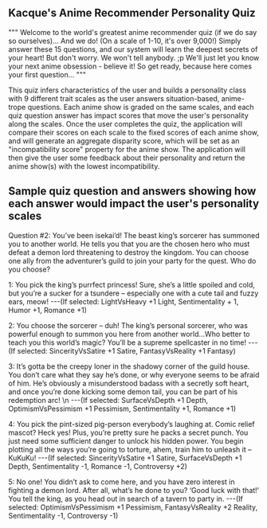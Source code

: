 Kacque's Anime Recommender Personality Quiz
--
"""
Welcome to the world's greatest anime recommender quiz (if we do say so ourselves)...
And we do! (On a scale of 1-10, it's over 9,000!)
Simply answer these 15 questions, and our system will learn the deepest secrets of your heart!
But don't worry. We won't tell anybody. ;p
We'll just let you know your next anime obsession - believe it!
So get ready, because here comes your first question...
"""

This quiz infers characteristics of the user and builds a personality class with 9 different trait scales as the user answers situation-based, anime-trope questions. Each anime show is graded on the same scales, and each quiz question answer has impact scores that move the user's personality along the scales. Once the user completes the quiz, the application will compare their scores on each scale to the fixed scores of each anime show, and will generate an aggregate disparity score, which will be set as an "incompatibility score" property for the anime show. The application will then give the user some feedback about their personality and return the anime show(s) with the lowest incompatibility.


Sample quiz question and answers showing how each answer would impact the user's personality scales
--
Question #2:
You’ve been isekai’d! The beast king’s sorcerer has summoned you to another world. He tells you that you are the chosen hero who must defeat a demon lord threatening to destroy the kingdom. You can choose one ally from the adventurer’s guild to join your party for the quest. Who do you choose?

1: You pick the king’s purrfect princess! Sure, she’s a little spoiled and cold, but you’re a sucker for a tsundere – especially one with a cute tail and fuzzy ears, meow!
---(If selected: LightVsHeavy +1 Light, Sentimentality + 1, Humor +1, Romance +1)

2: You choose the sorcerer – duh! The king’s personal sorcerer, who was powerful enough to summon you here from another world…Who better to teach you this world’s magic? You’ll be a supreme spellcaster in no time! 
---(If selected: SincerityVsSatire +1 Satire, FantasyVsReality +1 Fantasy)

3: It’s gotta be the creepy loner in the shadowy corner of the guild house. You don’t care what they say he’s done, or why everyone seems to be afraid of him. He’s obviously a misunderstood badass with a secretly soft heart, and once you’re done kicking some demon tail, you can be part of his redemption arc! \n
---(If selected: SurfaceVsDepth +1 Depth, OptimismVsPessimism +1 Pessimism, Sentimentality +1, Romance +1)

4: You pick the pint-sized pig-person everybody’s laughing at. Comic relief mascot? Heck yes! Plus, you’re pretty sure he packs a secret punch. You just need some sufficient danger to unlock his hidden power. You begin plotting all the ways you’re going to torture, ahem, train him to unleash it – KuKuKu! 
---(If selected: SincerityVsSatire +1 Satire, SurfaceVsDepth +1 Depth, Sentimentality -1, Romance -1, Controversy +2)

5: No one! You didn’t ask to come here, and you have zero interest in fighting a demon lord. After all, what’s he done to you? ‘Good luck with that!’ You tell the king, as you head out in search of a tavern to party in. 
---(If selected: OptimismVsPessimism +1 Pessimism, FantasyVsReality +2 Reality, Sentimentality -1, Controversy -1)
